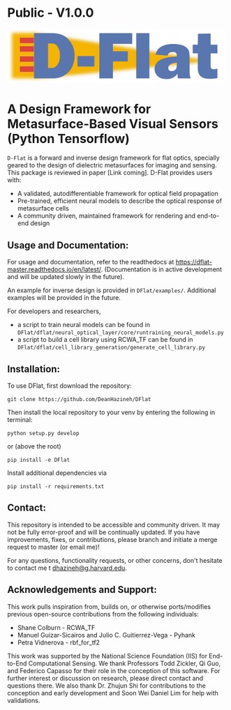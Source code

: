 # Public - V1.0.0
<img src=/docs/imgs/DFlat_Long.png alt="Dflat" width="500"/>

# A Design Framework for Metasurface-Based Visual Sensors (Python Tensorflow)
`D-Flat` is a forward and inverse design framework for flat optics, specially geared to the design of dielectric metasurfaces for imaging and sensing. This package is reviewed in paper [Link coming]. D-Flat provides users with: 
- A validated, autodifferentiable framework for optical field propagation
- Pre-trained, efficient neural models to describe the optical response of metasurface cells
- A community driven, maintained framework for rendering and end-to-end design

## Usage and Documentation: 
For usage and documentation, refer to the readthedocs at https://dflat-master.readthedocs.io/en/latest/. (Documentation is in active development and will be updated slowly in the future).

An example for inverse design is provided in `DFlat/examples/`. Additional examples will be provided in the future.

For developers and researchers, 
- a script to train neural models can be found in `DFlat/dflat/neural_optical_layer/core/runtraining_neural_models.py`
- a script to build a cell library using RCWA_TF can be found in `DFlat/dflat/cell_library_generation/generate_cell_library.py`

## Installation:
To use DFlat, first download the repository:
```
git clone https://github.com/DeanHazineh/DFlat
```
Then install the local repository to your venv by entering the following in terminal:
```
python setup.py develop
```
or (above the root)
```
pip install -e DFlat
```
Install additional dependencies via
```
pip install -r requirements.txt
```

## Contact:
This repository is intended to be accessible and community driven. It may not be fully error-proof and will be continually updated.
If you have improvements, fixes, or contributions, please branch and initiate a merge request to master (or email me)!

For any questions, functionality requests, or other concerns, don't hesitate to contact me t dhazineh@g.harvard.edu. 

## Acknowledgements and Support:
This work pulls inspiration from, builds on, or otherwise ports/modifies previous open-source contributions from the following individuals:
 * Shane Colburn - RCWA_TF
 * Manuel Guizar-Sicairos and Julio C. Guitierrez-Vega - Pyhank
 * Petra Vidnerova - rbf_for_tf2
 
This work was supported by the National Science Foundation (IIS) for End-to-End Computational Sensing.
We thank Professors Todd Zickler, Qi Guo, and Federico Capasso for their role in the conception of this software. For further interest or discussion on research, please direct contact and questions there. We also thank Dr. Zhujun Shi for contributions to the conception and early development and Soon Wei Daniel Lim for help with validations.

